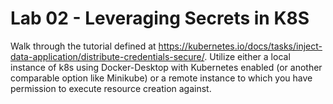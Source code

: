 # Lab 02 - Leveraging Secrets in K8S

Walk through the tutorial defined at https://kubernetes.io/docs/tasks/inject-data-application/distribute-credentials-secure/. Utilize either a local instance of k8s using Docker-Desktop with Kubernetes enabled (or another comparable option like Minikube) or a remote instance to which you have permission to execute resource creation against.
